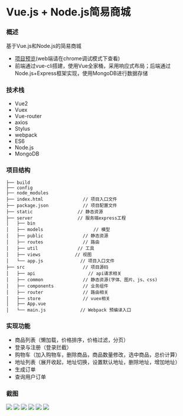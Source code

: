 # Vue.js + Node.js简易商城

### 概述
基于Vue.js和Node.js的简易商城
- [项目预览]()(web端请在chrome调试模式下查看)
- 前端通过vue-cli搭建，使用Vue全家桶，采用响应式布局；后端通过Node.js+Express框架实现，使用MongoDB进行数据存储

### 技术栈
- Vue2
- Vuex
- Vue-router
- axios
- Stylus
- webpack
- ES6
- Node.js
- MongoDB

### 项目结构
```
├── build
├── config           		
├── node_modules
├── index.html          	 // 项目入口文件
├── package.json      		 // 项目配置文件
├── static                 // 静态资源
├── server                 // 服务端express工程
│   ├── bin       			  
│   ├── models      			 // 模型
│   ├── public          	 // 静态资源
│   ├── routes               // 路由
│   ├── util               // 工具
│   ├── views     		  // 视图
│   └── app.js       	    // 项目入口文件
├── src                		 // 项目源码
│   ├── api       			   // api请求相关
│   ├── common          	 // 静态资源(字体、图片、js、css)
│   ├── components     		 // 业务组件
│   ├── router     		     // 路由相关
│   ├── store       	     // vuex相关
│   ├── App.vue         	
│   └── main.js       	    // Webpack 预编译入口
```

### 实现功能
- 商品列表（懒加载，价格排序，价格过滤，分页）
- 登录与注册（登录拦截）
- 购物车（加入购物车，删除商品，商品数量修改，选中商品，总价计算）
- 地址列表（展开收起，地址切换，设置默认地址，删除地址，增加地址）
- 生成订单
- 查询用户订单

### 截图
<img src="https://github.com/mjyplusone/mall-vue/tree/master/static/1.gif" />
<img src="https://github.com/mjyplusone/mall-vue/tree/master/static/2.gif"/>
<img src="https://github.com/mjyplusone/mall-vue/tree/master/static/3.gif"/>
<img src="https://github.com/mjyplusone/mall-vue/tree/master/static/4.gif"/>
<img src="https://github.com/mjyplusone/mall-vue/tree/master/static/5.gif"/>
<img src="https://github.com/mjyplusone/mall-vue/tree/master/static/6.gif"/>
